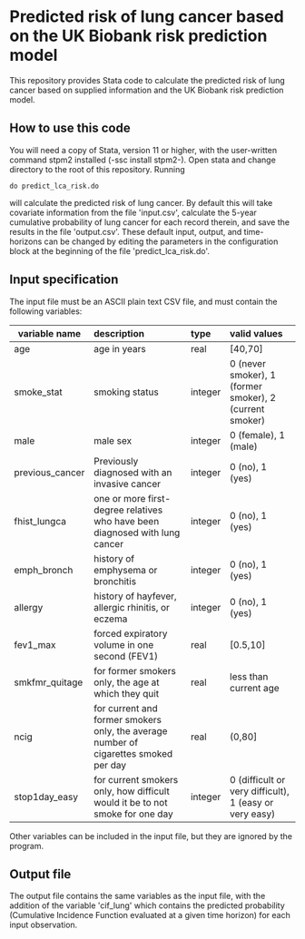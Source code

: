 # Predicted risk of lung cancer based on the UK Biobank risk prediction model
This repository provides Stata code to calculate the predicted risk of
lung cancer based on supplied information and the UK Biobank risk
prediction model.

## How to use this code
You will need a copy of Stata, version 11 or higher, with the
user-written command stpm2 installed (-ssc install stpm2-). Open stata
and change directory to the root of this repository. Running
```
do predict_lca_risk.do
```
will calculate the predicted risk of lung cancer. By default this will
take covariate information from the file 'input.csv', calculate the
5-year cumulative probability of lung cancer for each record therein,
and save the results in the file 'output.csv'. These default input,
output, and time-horizons can be changed by editing the parameters in
the configuration block at the beginning of the file
'predict\_lca\_risk.do'.

## Input specification
The input file must be an ASCII plain text CSV file, and must contain
the following variables:

variable name | description | type | valid values
--------------|:------------|:-----|:-------------
age | age in years | real | [40,70]
smoke\_stat | smoking status | integer | 0 (never smoker), 1 (former smoker), 2 (current smoker)
male | male sex | integer | 0 (female), 1 (male)
previous\_cancer | Previously diagnosed with an invasive cancer | integer | 0 (no), 1 (yes)
fhist\_lungca | one or more first-degree relatives who have been diagnosed with lung cancer | integer | 0 (no), 1 (yes)
emph\_bronch | history of emphysema or bronchitis | integer | 0 (no), 1 (yes)
allergy | history of hayfever, allergic rhinitis, or eczema | integer | 0 (no), 1 (yes)
fev1\_max | forced expiratory volume in one second (FEV1) | real | [0.5,10]
smkfmr\_quitage | for former smokers only, the age at which they quit | real | less than current age
ncig | for current and former smokers only, the average number of cigarettes smoked per day | real | (0,80]
stop1day\_easy | for current smokers only, how difficult would it be to not smoke for one day | integer | 0 (difficult or very difficult), 1 (easy or very easy)

Other variables can be included in the input file, but they are
ignored by the program.

## Output file
The output file contains the same variables as the input file, with
the addition of the variable 'cif\_lung' which contains the predicted
probability (Cumulative Incidence Function evaluated at a given time
horizon) for each input observation.
